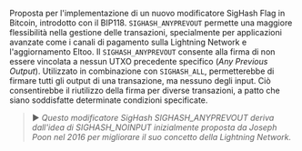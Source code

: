 Proposta per l'implementazione di un nuovo modificatore SigHash Flag in Bitcoin, introdotto con il BIP118. `SIGHASH_ANYPREVOUT` permette una maggiore flessibilità nella gestione delle transazioni, specialmente per applicazioni avanzate come i canali di pagamento sulla Lightning Network e l'aggiornamento Eltoo. Il `SIGHASH_ANYPREVOUT` consente alla firma di non essere vincolata a nessun UTXO precedente specifico (*Any Previous Output*). Utilizzato in combinazione con `SIGHASH_ALL`, permetterebbe di firmare tutti gli output di una transazione, ma nessuno degli input. Ciò consentirebbe il riutilizzo della firma per diverse transazioni, a patto che siano soddisfatte determinate condizioni specificate.

> ► *Questo modificatore SigHash SIGHASH_ANYPREVOUT deriva dall'idea di SIGHASH_NOINPUT inizialmente proposta da Joseph Poon nel 2016 per migliorare il suo concetto della Lightning Network.*